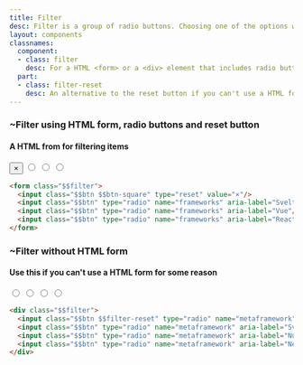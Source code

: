 ```yaml
---
title: Filter
desc: Filter is a group of radio buttons. Choosing one of the options will hide the others and shows a reset button next to the chosen option.
layout: components
classnames:
  component:
  - class: filter
    desc: For a HTML <form> or a <div> element that includes radio buttons for filtering items
  part:
  - class: filter-reset
    desc: An alternative to the reset button if you can't use a HTML form
---
```


<script>
  import Component from "$components/Component.svelte"
</script>

### ~Filter using HTML form, radio buttons and reset button
#### A HTML from for filtering items

<form class="filter">
  <input class="btn btn-square" type="reset" value="×"/>
  <input class="btn" type="radio" name="frameworks" aria-label="Svelte"/>
  <input class="btn" type="radio" name="frameworks" aria-label="Vue"/>
  <input class="btn" type="radio" name="frameworks" aria-label="React"/>
</form>

```html
<form class="$$filter">
  <input class="$$btn $$btn-square" type="reset" value="×"/>
  <input class="$$btn" type="radio" name="frameworks" aria-label="Svelte"/>
  <input class="$$btn" type="radio" name="frameworks" aria-label="Vue"/>
  <input class="$$btn" type="radio" name="frameworks" aria-label="React"/>
</form>
```
### ~Filter without HTML form
#### Use this if you can't use a HTML form for some reason

<div class="filter">
  <input class="btn filter-reset" type="radio" name="metaframework" aria-label="All"/>
  <input class="btn" type="radio" name="metaframework" aria-label="Sveltekit"/>
  <input class="btn" type="radio" name="metaframework" aria-label="Nuxt"/>
  <input class="btn" type="radio" name="metaframework" aria-label="Next.js"/>
</div>

```html
<div class="$$filter">
  <input class="$$btn $$filter-reset" type="radio" name="metaframework" aria-label="All"/>
  <input class="$$btn" type="radio" name="metaframework" aria-label="Sveltekit"/>
  <input class="$$btn" type="radio" name="metaframework" aria-label="Nuxt"/>
  <input class="$$btn" type="radio" name="metaframework" aria-label="Next.js"/>
</div>
```
